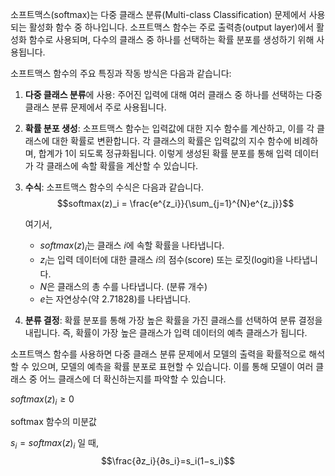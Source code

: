 소프트맥스(softmax)는 다중 클래스 분류(Multi-class Classification) 문제에서 사용되는 활성화 함수 중 하나입니다. 소프트맥스 함수는 주로 출력층(output layer)에서 활성화 함수로 사용되며, 다수의 클래스 중 하나를 선택하는 확률 분포를 생성하기 위해 사용됩니다.

소프트맥스 함수의 주요 특징과 작동 방식은 다음과 같습니다:

1. **다중 클래스 분류**에 사용: 주어진 입력에 대해 여러 클래스 중 하나를 선택하는 다중 클래스 분류 문제에서 주로 사용됩니다.
    
2. **확률 분포 생성**: 소프트맥스 함수는 입력값에 대한 지수 함수를 계산하고, 이를 각 클래스에 대한 확률로 변환합니다. 각 클래스의 확률은 입력값의 지수 함수에 비례하며, 합계가 1이 되도록 정규화됩니다. 이렇게 생성된 확률 분포를 통해 입력 데이터가 각 클래스에 속할 확률을 계산할 수 있습니다.
    
3. **수식**: 소프트맥스 함수의 수식은 다음과 같습니다.
    $$softmax(z)_i = \frac{e^{z_i}}{\sum_{j=1}^{N}e^{z_j}}$$
    
    여기서,
    
    - $softmax(z)_i​$는 클래스 $i$에 속할 확률을 나타냅니다.
    - $z_i$​는 입력 데이터에 대한 클래스 $i$의 점수(score) 또는 로짓(logit)을 나타냅니다.
    - $N$은 클래스의 총 수를 나타냅니다. (분류 개수)
    - $e$는 자연상수(약 2.71828)를 나타냅니다.
4. **분류 결정**: 확률 분포를 통해 가장 높은 확률을 가진 클래스를 선택하여 분류 결정을 내립니다. 즉, 확률이 가장 높은 클래스가 입력 데이터의 예측 클래스가 됩니다.
    

소프트맥스 함수를 사용하면 다중 클래스 분류 문제에서 모델의 출력을 확률적으로 해석할 수 있으며, 모델의 예측을 확률 분포로 표현할 수 있습니다. 이를 통해 모델이 여러 클래스 중 어느 클래스에 더 확신하는지를 파악할 수 있습니다.

$softmax(z)_i \geq 0$

softmax 함수의 미분값

$s_i = softmax(z)_i$ 일 때,
$$\frac{∂z_i}{​∂s_i}​​=s_i​(1−s_i​)$$
